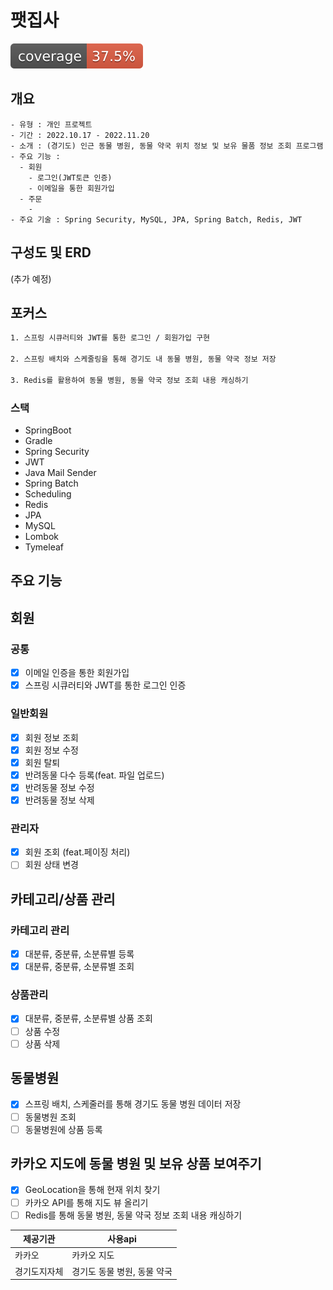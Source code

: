 # 팻집사
![test coverage](.github/badges/jacoco.svg)

## 개요
``````
- 유형 : 개인 프로젝트
- 기간 : 2022.10.17 - 2022.11.20
- 소개 : (경기도) 인근 동물 병원, 동물 약국 위치 정보 및 보유 물품 정보 조회 프로그램 
- 주요 기능 : 
  - 회원 
    - 로그인(JWT토큰 인증)
    - 이메일을 통한 회원가입
  - 주문 
    - 
- 주요 기술 : Spring Security, MySQL, JPA, Spring Batch, Redis, JWT
``````

## 구성도 및 ERD
(추가 예정)

##  포커스

```bash
1. 스프링 시큐러티와 JWT를 통한 로그인 / 회원가입 구현

2. 스프링 배치와 스케줄링을 통해 경기도 내 동물 병원, 동물 약국 정보 저장

3. Redis를 활용하여 동물 병원, 동물 약국 정보 조회 내용 캐싱하기
```

### 스택
- SpringBoot
- Gradle
- Spring Security
- JWT
- Java Mail Sender
- Spring Batch
- Scheduling
- Redis
- JPA
- MySQL
- Lombok
- Tymeleaf

## 주요 기능
## 회원
### 공통
- [x] 이메일 인증을 통한 회원가입
- [x] 스프링 시큐러티와 JWT를 통한 로그인 인증
### 일반회원
- [x] 회원 정보 조회
- [x] 회원 정보 수정
- [x] 회원 탈퇴
- [x] 반려동물 다수 등록(feat. 파일 업로드)
- [x] 반려동물 정보 수정
- [x] 반려동물 정보 삭제
### 관리자
- [x] 회원 조회 (feat.페이징 처리)
- [ ] 회원 상태 변경 

## 카테고리/상품 관리
### 카테고리 관리
- [x] 대분류, 중분류, 소분류별 등록
- [x] 대분류, 중분류, 소분류별 조회
### 상품관리
- [x] 대분류, 중분류, 소분류별 상품 조회
- [ ] 상품 수정
- [ ] 상품 삭제

## 동물병원
- [x] 스프링 배치, 스케줄러를 통해 경기도 동물 병원 데이터 저장
- [ ] 동물병원 조회
- [ ] 동물병원에 상품 등록

## 카카오 지도에 동물 병원 및 보유 상품 보여주기
- [x] GeoLocation을 통해 현재 위치 찾기
- [ ] 카카오 API를 통해 지도 뷰 올리기
- [ ] Redis를 통해 동물 병원, 동물 약국 정보 조회 내용 캐싱하기

|제공기관|사용api|
|---|---|
|카카오|카카오 지도|
|경기도지자체|경기도 동물 병원, 동물 약국|